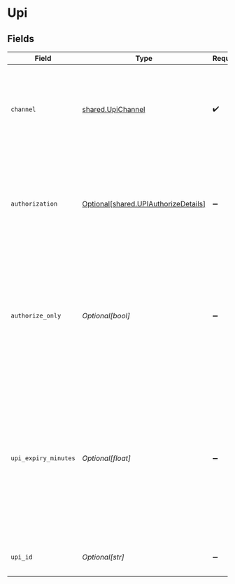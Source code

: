 # Upi


## Fields

| Field                                                                                                                                                                                                                   | Type                                                                                                                                                                                                                    | Required                                                                                                                                                                                                                | Description                                                                                                                                                                                                             | Example                                                                                                                                                                                                                 |
| ----------------------------------------------------------------------------------------------------------------------------------------------------------------------------------------------------------------------- | ----------------------------------------------------------------------------------------------------------------------------------------------------------------------------------------------------------------------- | ----------------------------------------------------------------------------------------------------------------------------------------------------------------------------------------------------------------------- | ----------------------------------------------------------------------------------------------------------------------------------------------------------------------------------------------------------------------- | ----------------------------------------------------------------------------------------------------------------------------------------------------------------------------------------------------------------------- |
| `channel`                                                                                                                                                                                                               | [shared.UpiChannel](../../models/shared/upichannel.md)                                                                                                                                                                  | :heavy_check_mark:                                                                                                                                                                                                      | Specify the channel through which the payment must be processed. Can be one of ["link", "collect", "qrcode"]                                                                                                            |                                                                                                                                                                                                                         |
| `authorization`                                                                                                                                                                                                         | [Optional[shared.UPIAuthorizeDetails]](../../models/shared/upiauthorizedetails.md)                                                                                                                                      | :heavy_minus_sign:                                                                                                                                                                                                      | N/A                                                                                                                                                                                                                     | {<br/>"authorization": {<br/>"approve_by": "2022-07-02T10:20:12+05:30",<br/>"start_time": "2022-09-21T12:34:34Z",<br/>"end_time": "2022-10-22T12:34:34Z"<br/>}<br/>}                                                    |
| `authorize_only`                                                                                                                                                                                                        | *Optional[bool]*                                                                                                                                                                                                        | :heavy_minus_sign:                                                                                                                                                                                                      | For one time mandate on UPI. Set this as authorize_only = true. Please note that you can only use the "collect" channel if you are sending a one time mandate request                                                   |                                                                                                                                                                                                                         |
| `upi_expiry_minutes`                                                                                                                                                                                                    | *Optional[float]*                                                                                                                                                                                                       | :heavy_minus_sign:                                                                                                                                                                                                      | The UPI request will be valid for this expiry minutes. This parameter is only applicable for a UPI collect payment. The default value is 5 minutes. You should keep the minimum as 5 minutes, and maximum as 15 minutes |                                                                                                                                                                                                                         |
| `upi_id`                                                                                                                                                                                                                | *Optional[str]*                                                                                                                                                                                                         | :heavy_minus_sign:                                                                                                                                                                                                      | Customer UPI VPA to process payment.                                                                                                                                                                                    |                                                                                                                                                                                                                         |